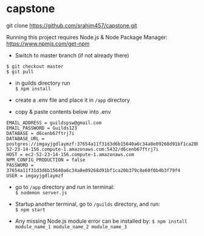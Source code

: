# capstone

git clone https://github.com/srahim457/capstone.git

Running this project requires Node.js & Node Package Manager: https://www.npmjs.com/get-npm

*	Switch to master branch (if not already there) <br/>
```
$ git checkout master
$ git pull
```

*	in guilds directory run <br/>
`$ npm install` 

* create a .env file and place it in `/app` directory 

* copy & paste contents below into .env
```
EMAIL_ADDRESS = guildspsw@gmail.com
EMAIL_PASSWORD = Guilds123
DATABASE = d6cenb67ftrj7i
DATABASE_URL = postgres://imgayjgdlaymzf:37654a11f31d3d6b15640a6c34a8e09268d91bf1ca20b379c8e60f0b4b3f79f4@ec2-52-23-14-156.compute-1.amazonaws.com:5432/d6cenb67ftrj7i
HOST = ec2-52-23-14-156.compute-1.amazonaws.com
NPM_CONFIG_PRODUCTION = false
PASSWORD = 37654a11f31d3d6b15640a6c34a8e09268d91bf1ca20b379c8e60f0b4b3f79f4
USER = imgayjgdlaymzf
```
* go to `/app` directory and run in terminal: <br/>`$ nodemon server.js`

* Startup another terminal, go to `/guilds` directory, and run: <br/> `$ npm start`

* Any missing Node.js module error can be installed by:
`$ npm install module_name_1 module_name_2 module_name_3`
